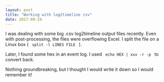 ```yaml
---
layout: post
title: "Working with log2timeline csv"
date: 2017-09-29
---
```


I was dealing with some big .csv log2timeline output files recently.
Even with post-processing, the files were overflowing Excel.
I split the file on a Linux box ( <code> split -l LINES FILE </code> ).
<p>
Later, I found some hex in an event log. I used <code> echo HEX | xxx -r -p </code> to convert back.
<p>
Nothing groundbreaking, but I thought I would write it down so I would remember it!
